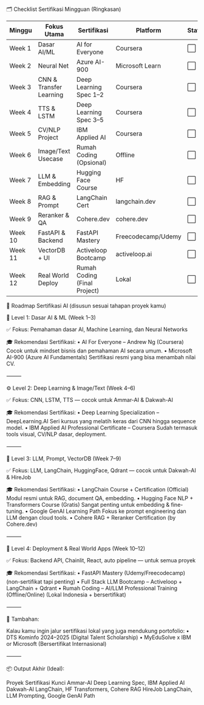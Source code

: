 
🗂️ Checklist Sertifikasi Mingguan (Ringkasan)

| Minggu  | Fokus Utama             | Sertifikasi                  | Platform           | Status |
| ------- | ----------------------- | ---------------------------- | ------------------ | ------ |
| Week 1  | Dasar AI/ML             | AI for Everyone              | Coursera           | ⬜      |
| Week 2  | Neural Net              | Azure AI-900                 | Microsoft Learn    | ⬜      |
| Week 3  | CNN & Transfer Learning | Deep Learning Spec 1–2       | Coursera           | ⬜      |
| Week 4  | TTS & LSTM              | Deep Learning Spec 3–5       | Coursera           | ⬜      |
| Week 5  | CV/NLP Project          | IBM Applied AI               | Coursera           | ⬜      |
| Week 6  | Image/Text Usecase      | Rumah Coding (Opsional)      | Offline            | ⬜      |
| Week 7  | LLM & Embedding         | Hugging Face Course          | HF                 | ⬜      |
| Week 8  | RAG & Prompt            | LangChain Cert               | langchain.dev      | ⬜      |
| Week 9  | Reranker & QA           | Cohere.dev                   | cohere.dev         | ⬜      |
| Week 10 | FastAPI & Backend       | FastAPI Mastery              | Freecodecamp/Udemy | ⬜      |
| Week 11 | VectorDB + UI           | Activeloop Bootcamp          | activeloop.ai      | ⬜      |
| Week 12 | Real World Deploy       | Rumah Coding (Final Project) | Lokal              | ⬜      |



🧭 Roadmap Sertifikasi AI (disusun sesuai tahapan proyek kamu)

🔰 Level 1: Dasar AI & ML (Week 1–3)

✅ Fokus: Pemahaman dasar AI, Machine Learning, dan Neural Networks

🎓 Rekomendasi Sertifikasi:
	•	AI For Everyone – Andrew Ng (Coursera)
Cocok untuk mindset bisnis dan pemahaman AI secara umum.
	•	Microsoft AI-900 (Azure AI Fundamentals)
Sertifikasi resmi yang bisa menambah nilai CV.

⸻

⚙️ Level 2: Deep Learning & Image/Text (Week 4–6)

✅ Fokus: CNN, LSTM, TTS — cocok untuk Ammar-AI & Dakwah-AI

🎓 Rekomendasi Sertifikasi:
	•	Deep Learning Specialization – DeepLearning.AI
Seri kursus yang melatih keras dari CNN hingga sequence model.
	•	IBM Applied AI Professional Certificate – Coursera
Sudah termasuk tools visual, CV/NLP dasar, deployment.

⸻

🤖 Level 3: LLM, Prompt, VectorDB (Week 7–9)

✅ Fokus: LLM, LangChain, HuggingFace, Qdrant — cocok untuk Dakwah-AI & HireJob

🎓 Rekomendasi Sertifikasi:
	•	LangChain Course + Certification (Official)
Modul resmi untuk RAG, document QA, embedding.
	•	Hugging Face NLP + Transformers Course (Gratis)
Sangat penting untuk embedding & fine-tuning.
	•	Google GenAI Learning Path
Fokus ke prompt engineering dan LLM dengan cloud tools.
	•	Cohere RAG + Reranker Certification (by Cohere.dev)

⸻

🚀 Level 4: Deployment & Real World Apps (Week 10–12)

✅ Fokus: Backend API, Chainlit, React, auto pipeline — untuk semua proyek

🎓 Rekomendasi Sertifikasi:
	•	FastAPI Mastery (Udemy/Freecodecamp) (non-sertifikat tapi penting)
	•	Full Stack LLM Bootcamp – Activeloop + LangChain + Qdrant
	•	Rumah Coding – AI/LLM Professional Training (Offline/Online) (Lokal Indonesia + bersertifikat)

⸻

📘 Tambahan:

Kalau kamu ingin jalur sertifikasi lokal yang juga mendukung portofolio:
	•	DTS Kominfo 2024–2025 (Digital Talent Scholarship)
	•	MyEduSolve x IBM or Microsoft (Bersertifikat Internasional)

⸻

📦 Output Akhir (Ideal):

Proyek	Sertifikasi Kunci
Ammar-AI	Deep Learning Spec, IBM Applied AI
Dakwah-AI	LangChain, HF Transformers, Cohere RAG
HireJob	LangChain, LLM Prompting, Google GenAI Path

